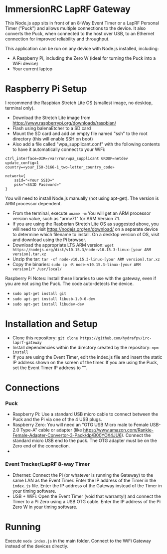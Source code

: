 # ImmersionRC LapRF Gateway

This Node.js app sits in front of an 8-Way Event Timer or a LapRF Personal Timer ("Puck") and allows multiple connections to the device. It also converts the Puck, when connected to the host over USB, to an Ethernet connection for improved reliability and throughput.

This application can be run on any device with Node.js installed, including:
- A Raspberry Pi, including the Zero W (ideal for turning the Puck into a WiFi device)
- Your current laptop

# Raspberry Pi Setup

I recommend the Raspbian Stretch Lite OS (smallest image, no desktop, terminal only).
- Download the Stretch Lite image from https://www.raspberrypi.org/downloads/raspbian/
- Flash using balenaEtcher to a SD card
- Mount the SD card and add an empty file named "ssh" to the root directory (this will enable SSH on boot)
- Also add a file called "wpa_supplicant.conf" with the following contents to have it automatically connect to your WiFi:

```
ctrl_interface=DIR=/var/run/wpa_supplicant GROUP=netdev
update_config=1
country=«your_ISO-3166-1_two-letter_country_code»

network={
    ssid="«Your SSID»"
    psk="«SSID Password»"
}
```

You will need to install Node.js manually (not using apt-get). The version is ARM processor dependent.
- From the terminal, execute `uname -m` You will get an ARM processor version value, such as "armv71" for ARM Version 7.1.
- If you are using the Rasberian Stretch Lite OS as suggested above, you will need to visit https://nodejs.org/en/download/ on a separate device to determine which filename to install. On a desktop version of OS, visit and download using the Pi browser.
- Download the appropriate LTS ARM version: `wget https://nodejs.org/dist/v10.15.3/node-v10.15.3-linux-[your ARM version].tar.xz`
- Unzip the tar: `tar -xf node-v10.15.3-linux-[your ARM version].tar.xz`
- Copy the binaries: `sudo cp -R node-v10.15.3-linux-[your ARM version]/* /usr/local/`

Raspberry Pi Notes: 
  Install these libraries to use with the gateway, even if you are not using the Puck. 
  The code auto-detects the device.
- `sudo apt-get install git`
- `sudo apt-get install libusb-1.0-0-dev`
- `sudo apt-get install libudev-dev`

# Installation and Setup

- Clone this repository: `git clone https://github.com/hydrafpv/irc-laprf-gateway`
- Install dependencies within the directory created by the repository: `npm install`
- If you are using the Event Timer, edit the index.js file and insert the static IP address shown on the screen of the timer. If you are using the Puck, set the Event Timer IP address to "".

# Connections

### Puck
- Raspberry Pi: Use a standard USB micro cable to connect between the Puck and the Pi via one of the 4 USB plugs. 
- Raspberry Zero: You will need an "OTG USB Micro male to Female USB-2.0 Type-A" cable or adapter (like https://www.amazon.com/Rankie-Female-Adapter-Convertor-3-Pack/dp/B00YOX4JU6). Connect the standard micro USB end to the puck. The OTG adapter must be on the Zero end of the connection.
- 
### Event Tracker/LapRF 8-way Timer 
- Ethernet: Connect the Pi (or whatever is running the Gateway) to the same LAN as the Event Timer. Enter the IP address of the Timer in the `index.js` file. Enter the IP address of the Gateway instead of the Timer in your timing software.
- USB + WiFi: Open the Event Timer (void that warranty!) and connect the Timer to a Pi Zero using a USB OTG cable. Enter the IP address of the Pi Zero W in your timing software.

# Running

Execute `node index.js` in the main folder.
Connect to the WiFi Gateway instead of the devices directly.
